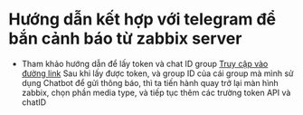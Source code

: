 
# Hướng dẫn kết hợp với telegram để bắn cảnh báo từ zabbix server
- Tham khảo hướng dẫn để lấy token và chat ID group 
[Truy cập vào đường link](https://help.ladipage.vn/form-data/cac-buoc-cai-dat-luu-data/luu-data-ve-telegram/huong-dan-tao-token-va-group-id-o-telegram)
Sau khi lấy được token, và group ID của cái group mà mình sử dụng Chatbot để gửi thông báo, thì ta tiến hành quay trở lại màn hình zabbix, chọn phần media type, và tiếp tục thêm các trường token API và chatID
